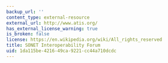 ```yaml
---
backup_url: ''
content_type: external-resource
external_url: http://www.atis.org/
has_external_license_warning: true
is_broken: false
license: https://en.wikipedia.org/wiki/All_rights_reserved
title: SONET Interoperability Forum
uid: 1da115be-4216-49ca-9221-cc44a710dcdc
---
```

